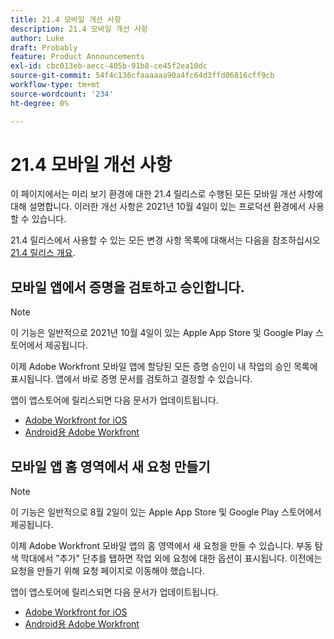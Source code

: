 ```yaml
---
title: 21.4 모바일 개선 사항
description: 21.4 모바일 개선 사항
author: Luke
draft: Probably
feature: Product Announcements
exl-id: cbc013eb-aecc-405b-91b8-ce45f2ea10dc
source-git-commit: 54f4c136cfaaaaaa90a4fc64d3ffd06816cff9cb
workflow-type: tm+mt
source-wordcount: '234'
ht-degree: 0%

---
```


# 21.4 모바일 개선 사항

이 페이지에서는 미리 보기 환경에 대한 21.4 릴리스로 수행된 모든 모바일 개선 사항에 대해 설명합니다. 이러한 개선 사항은 2021년 10월 4일이 있는 프로덕션 환경에서 사용할 수 있습니다.

21.4 릴리스에서 사용할 수 있는 모든 변경 사항 목록에 대해서는 다음을 참조하십시오 [21.4 릴리스 개요](../../../product-announcements/product-releases/21.4-release-activity/21.4-release-overview.md).

## 모바일 앱에서 증명을 검토하고 승인합니다.

>[!NOTE]
>
>이 기능은 일반적으로 2021년 10월 4일이 있는 Apple App Store 및 Google Play 스토어에서 제공됩니다.

이제 Adobe Workfront 모바일 앱에 할당된 모든 증명 승인이 내 작업의 승인 목록에 표시됩니다. 앱에서 바로 증명 문서를 검토하고 결정할 수 있습니다.

앱이 앱스토어에 릴리스되면 다음 문서가 업데이트됩니다.

* [Adobe Workfront for iOS](../../../workfront-basics/mobile-apps/using-the-workfront-mobile-app/workfront-for-ios.md)
* [Android용 Adobe Workfront](../../../workfront-basics/mobile-apps/using-the-workfront-mobile-app/workfront-for-android.md)

## 모바일 앱 홈 영역에서 새 요청 만들기

>[!NOTE]
>
>이 기능은 일반적으로 8월 2일이 있는 Apple App Store 및 Google Play 스토어에서 제공됩니다.

이제 Adobe Workfront 모바일 앱의 홈 영역에서 새 요청을 만들 수 있습니다. 부동 탐색 막대에서 &quot;추가&quot; 단추를 탭하면 작업 외에 요청에 대한 옵션이 표시됩니다. 이전에는 요청을 만들기 위해 요청 페이지로 이동해야 했습니다.

앱이 앱스토어에 릴리스되면 다음 문서가 업데이트됩니다.

* [Adobe Workfront for iOS](../../../workfront-basics/mobile-apps/using-the-workfront-mobile-app/workfront-for-ios.md)
* [Android용 Adobe Workfront](../../../workfront-basics/mobile-apps/using-the-workfront-mobile-app/workfront-for-android.md)
